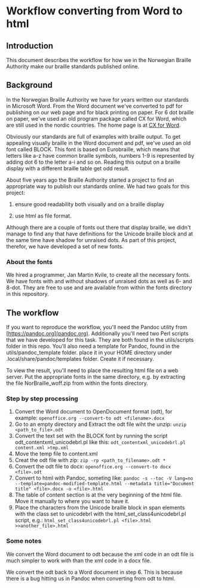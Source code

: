 # Workflow converting from Word to html

## Introduction

This document describes the workflow for how we in the Norwegian Braille Authority make our braille standards published online.

## Background

In the Norwegian Braille Authority we have for years written our standards in Microsoft Word. From the Word document we've converted to pdf for publishing on our web page and for black printing on paper. For 6 dot braille on paper, we've used an old program package called CX for Word, which are still used in the nordic countries. The home page is at
[CX for Word](http://54eb242ea2e18-mjukaverktyg.se.sitebuilder.loopia.com/).

Obviously our standards are full of examples with braille output. To get appealing visually braille in the Word document and pdf, we've used an old font called BLOCK. This font is based on Eurobraille, which means that letters like a-z have common braille symbols, numbers 1-9 is represented by adding dot 6 to the letter a-i and so on. Reading this output on a braille display with a different braille table get odd result.

About five years ago the Braille Authority started a project to find an
appropriate way to publish our standards online. We had two goals for this project:

1. ensure good readability both visually and on a braille display

2. use html as file format.

Although there are a couple of fonts out there that display braille, we didn't manage to find any that have definitions for the Unicode braille block and at the same time have shadow for unraised dots. As part of this project, therefor, we have developed a set of new fonts.

### About the fonts

We hired a programmer, Jan Martin Kvile, to create all the necessary fonts. We have fonts with and without shadows of unraised dots as well as 6- and 8-dot. They are free to use and are available from within the fonts directory in this repository.

## The workflow

If you want to reproduce the workflow, you'll need the Pandoc utility from [https://pandoc.org](pandoc.org). Additionally you'll need two Perl scripts that we have developed for this task. They are both found in the utils/scripts folder in this repo. You'll also need a template for Pandoc, found in the utils/pandoc_template folder. place it in your HOME directory under .local/share/pandoc/templates folder. Create it if necessary.

To view the result, you'll need to place the resulting html file on a web server. Put the appropriate fonts in the same directory, e.g. by extracting the file NorBraille_woff.zip from within the fonts directory.

### Step by step processing

1. Convert the Word document to OpenDocument format (odt), for example: ``openoffice.org --convert-to odt <filename>.docx``
2. Go to an empty directory and Extract the odt file wiht the unzip: ``unzip <path_to_file>.odt``
3. Convert the text set with the BLOCK font by running the script odt_contentxml_unicodebrl.pl like this: ``odt_contentxml_unicodebrl.pl content.xml >tmp.xml``
4. Move the temp file to content.xml
5. Creat the odt file with zip: ``zip -rp <path_to_filename>.odt *``
6. Convert the odt file to docx: ``openoffice.org --convert-to docx <file>.odt``
7. Convert to html with Pandoc, someting like: ``pandoc -s --toc -V lang=no --template=pandoc-modified-template.html --metadata title="Document title" <file>.docx -o <file>.html``
8. The table of content section is at the very beginning of the html file. Move it manually to where you want to have it.
9. Place the characters from the Unicode braille block in span elements with the class set to unicodebrl with the html_set_class4unicodebrl.pl script, e.g.: ``html_set_class4unicodebrl.pl <file>.html >>another_file>.html``

### Some notes

We convert the Word document to odt because the xml code in an odt file is much simpler to work with than the xml code in a docx file.

We convert the odt back to a Word document in step 6. This is because there is a bug hitting us in Pandoc when converting from odt to html.

